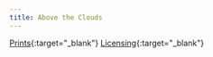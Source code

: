 ```yaml
---
title: Above the Clouds
---
```

[Prints](https://pixels.com/featured/above-the-clouds-brady-lane.html){:target="_blank"}
[Licensing](https://licensing.pixels.com/featured/above-the-clouds-brady-lane.html){:target="_blank"}